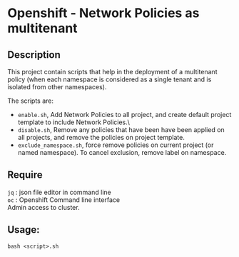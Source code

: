 # Openshift - Network Policies as multitenant

## Description

This project contain scripts that help in the deployment of a multitenant policy (when each namespace is considered as a single tenant and is isolated from other namespaces).

The scripts are:
- `enable.sh`, Add Network Policies to all project, and create default project template to include Network Policies.\
- `disable.sh`, Remove any policies that have been have been applied on all projects, and remove the policies on project template.
- `exclude_namespace.sh`, force remove policies on current project (or named namespace).
To cancel exclusion, remove label on namespace.

## Require

`jq` : json file editor in command line\
`oc` : Openshift Command line interface\
Admin access to cluster.

## Usage:

```shell
bash <script>.sh
```
